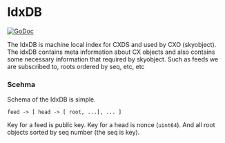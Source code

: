 IdxDB
=====

[![GoDoc](https://godoc.org/github.com/skycoin/cxo/data/idxdb?status.svg)](https://godoc.org/github.com/skycoin/cxo/data/idxdb)


The IdxDB is machine local index for CXDS and used by CXO (skyobject).
The idxDB contains meta information about CX objects and also contains
some necessary information that required by skyobject. Such as feeds we
are subscribed to, roots ordered by seq, etc, etc

### Scehma

Schema of the IdxDB is simple.

```
feed -> [ head -> [ root, ...], ... ]
```

Key for a feed is public key. Key for a head is nonce (`uint64`). And all
root objects sorted by seq number (the seq is key).
